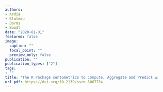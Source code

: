 ```yaml
---
authors:
- Ardia
- Bluteau
- Borms
- Boudt
date: "2020-01-01"
featured: false
image:
  caption: ""
  focal_point: ""
  preview_only: false
publication: ""
publication_types: ["2"]
tags:
- ""
title: "The R Package sentometrics to Compute, Aggregate and Predict with Textual Sentiment"
url_pdf: https://doi.org/10.2139/ssrn.3067734
---
```

